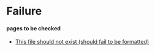 # Failure

#### pages to be checked

* [This file should not exist (should fail to be formatted)](invalid.json)
